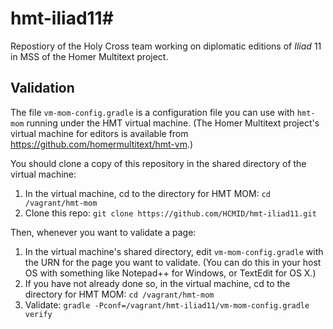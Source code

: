 # hmt-iliad11#

Repostiory of the Holy Cross team working on diplomatic editions of *Iliad* 11 in MSS of the Homer Multitext project.

## Validation ##

The file `vm-mom-config.gradle` is a configuration file you can use with `hmt-mom` running under the HMT virtual machine.  (The Homer Multitext project's virtual machine for editors is available from <https://github.com/homermultitext/hmt-vm>.)

You should clone a copy of this repository in the shared directory of the virtual machine:

1. In the virtual machine,  cd to the directory for HMT MOM:  `cd /vagrant/hmt-mom`
2. Clone this repo: `git clone https://github.com/HCMID/hmt-iliad11.git`


Then, whenever you want to validate a page:

1. In the virtual machine's shared directory, edit `vm-mom-config.gradle` with the URN for the page you want to validate.  (You can do this in your host OS with something like Notepad++ for Windows, or TextEdit for OS X.)
2. If you have not already done so, in the virtual machine,  cd to the directory for HMT MOM:  `cd /vagrant/hmt-mom`
3. Validate:  `gradle -Pconf=/vagrant/hmt-iliad11/vm-mom-config.gradle verify`